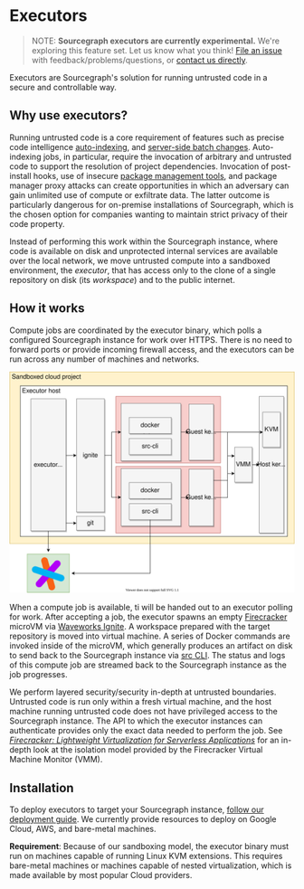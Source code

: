 # Executors

<style type="text/css">
  img.executor-diagram {
    display: block;
    margin: 1em auto;
    max-width: 700px;
    margin-bottom: 0.5em;
  }
</style>

>NOTE: **Sourcegraph executors are currently experimental.** We're exploring this feature set. 
>Let us know what you think! [File an issue](https://github.com/sourcegraph/sourcegraph/issues/new/choose)
>with feedback/problems/questions, or [contact us directly](https://about.sourcegraph.com/contact).

Executors are Sourcegraph's solution for running untrusted code in a secure and controllable way.

## Why use executors?

Running untrusted code is a core requirement of features such as precise code intelligence [auto-indexing](../code_intelligence/explanations/auto_indexing), and [server-side batch changes](../batch_changes/explanations/server_side.md). Auto-indexing jobs, in particular, require the invocation of arbitrary and untrusted code to support the resolution of project dependencies. Invocation of post-install hooks, use of insecure [package management tools](https://github.com/golang/go/issues/29230), and package manager proxy attacks can create opportunities in which an adversary can gain unlimited use of compute or exfiltrate data. The latter outcome is particularly dangerous for on-premise installations of Sourcegraph, which is the chosen option for companies wanting to maintain strict privacy of their code property.

Instead of performing this work within the Sourcegraph instance, where code is available on disk and unprotected internal services are available over the local network, we move untrusted compute into a sandboxed environment, the _executor_, that has access only to the clone of a single repository on disk (its _workspace_) and to the public internet.

## How it works

Compute jobs are coordinated by the executor binary, which polls a configured Sourcegraph instance for work over HTTPS. There is no need to forward ports or provide incoming firewall access, and the executors can be run across any number of machines and networks.

<img src="executors_arch.svg" alt="Executors architecture" class="executor-node-diagram">

When a compute job is available, ti will be handed out to an executor polling for work. After accepting a job, the executor spawns an empty [Firecracker](https://firecracker-microvm.github.io/) microVM via [Waveworks Ignite](https://ignite.readthedocs.io/en/stable/). A workspace prepared with the target repository is moved into virtual machine. A series of Docker commands are invoked inside of the microVM, which generally produces an artifact on disk to send back to the Sourcegraph instance via [src CLI](../cli/index.md). The status and logs of this compute job are streamed back to the Sourcegraph instance as the job progresses.

We perform layered security/security in-depth at untrusted boundaries. Untrusted code is run only within a fresh virtual machine, and the host machine running untrusted code does not have privileged access to the Sourcegraph instance. The API to which the executor instances can authenticate provides only the exact data needed to perform the job. See [_Firecracker: Lightweight Virtualization for Serverless Applications_](https://www.amazon.science/publications/firecracker-lightweight-virtualization-for-serverless-applications) for an in-depth look at the isolation model provided by the Firecracker Virtual Machine Monitor (VMM).

## Installation

To deploy executors to target your Sourcegraph instance, [follow our deployment guide](deploy_executors.md). We currently provide resources to deploy on Google Cloud, AWS, and bare-metal machines.

**Requirement**: Because of our sandboxing model, the executor binary must run on machines capable of running Linux KVM extensions. This requires bare-metal machines or machines capable of nested virtualization, which is made available by most popular Cloud providers.

